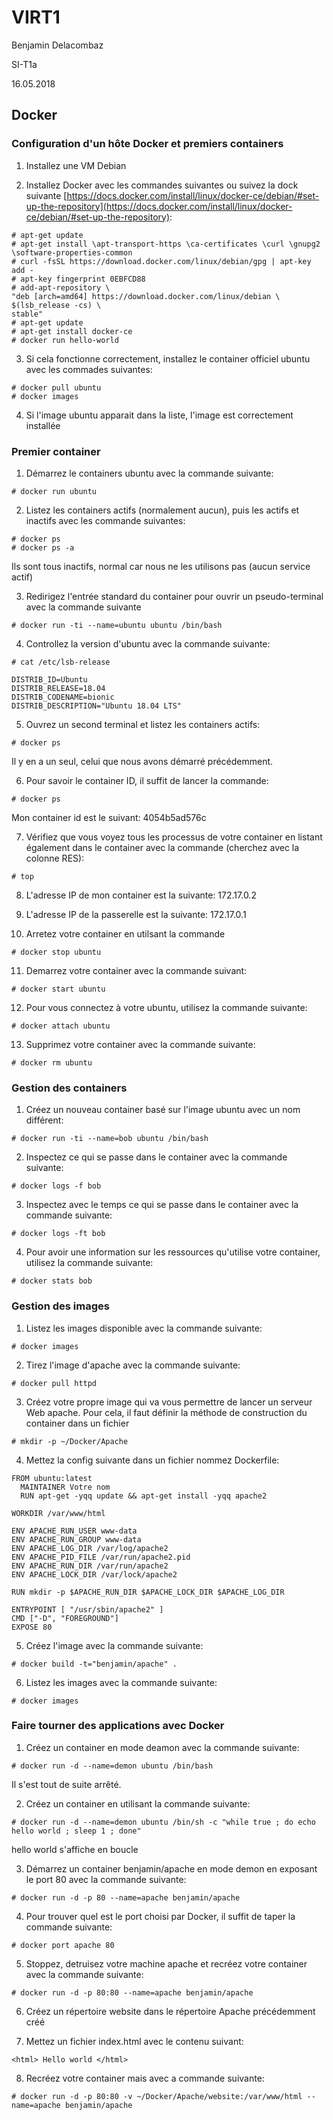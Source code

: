 # VIRT1

Benjamin Delacombaz

SI-T1a

16.05.2018

## Docker

### Configuration d'un hôte Docker et premiers containers

1. Installez une VM Debian

2. Installez Docker avec les commandes suivantes ou suivez la dock suivante [https://docs.docker.com/install/linux/docker-ce/debian/#set-up-the-repository](https://docs.docker.com/install/linux/docker-ce/debian/#set-up-the-repository):
```
# apt-get update
# apt-get install \apt-transport-https \ca-certificates \curl \gnupg2 \software-properties-common
# curl -fsSL https://download.docker.com/linux/debian/gpg | apt-key add -
# apt-key fingerprint 0EBFCD88
# add-apt-repository \
"deb [arch=amd64] https://download.docker.com/linux/debian \
$(lsb_release -cs) \
stable"
# apt-get update
# apt-get install docker-ce
# docker run hello-world
```

3. Si cela fonctionne correctement, installez le container officiel ubuntu avec les commades suivantes:
```
# docker pull ubuntu
# docker images
```

4. Si l'image ubuntu apparait dans la liste, l'image est correctement installée

<div style="page-break-after: always;"></div>

### Premier container

1. Démarrez le containers ubuntu avec la commande suivante: 
```
# docker run ubuntu
```

2. Listez les containers actifs (normalement aucun), puis les actifs et inactifs avec les commande suivantes:
```
# docker ps
# docker ps -a
```
Ils sont tous inactifs, normal car nous ne les utilisons pas (aucun service actif)

3. Redirigez l'entrée standard du container pour ouvrir un pseudo-terminal avec la commande suivante
```
# docker run -ti --name=ubuntu ubuntu /bin/bash
```

4. Controllez la version d'ubuntu avec la commande suivante:
```
# cat /etc/lsb-release
```
```
DISTRIB_ID=Ubuntu
DISTRIB_RELEASE=18.04
DISTRIB_CODENAME=bionic
DISTRIB_DESCRIPTION="Ubuntu 18.04 LTS"
```

5. Ouvrez un second terminal et listez les containers actifs:
```
# docker ps
```
Il y en a un seul, celui que nous avons démarré précédemment.

<div style="page-break-after: always;"></div>

6. Pour savoir le container ID, il suffit de lancer la commande:
```
# docker ps
```
Mon container id est le suivant: 4054b5ad576c

7. Vérifiez que vous voyez tous les processus de votre container en listant également dans le container avec la commande (cherchez avec la colonne RES):
```
# top
```

8. L'adresse IP de mon container est la suivante: 172.17.0.2

9. L'adresse IP de la passerelle est la suivante: 172.17.0.1

10. Arretez votre container en utilsant la commande
```
# docker stop ubuntu
```

11. Demarrez votre container avec la commande suivant: 
```
# docker start ubuntu
```

12. Pour vous connectez à votre ubuntu, utilisez la commande suivante:
```
# docker attach ubuntu
```

13. Supprimez votre container avec la commande suivante:
```
# docker rm ubuntu
```

<div style="page-break-after: always;"></div>

### Gestion des containers

1. Créez un nouveau container basé sur l'image ubuntu avec un nom différent:
```
# docker run -ti --name=bob ubuntu /bin/bash
```

2. Inspectez ce qui se passe dans le container avec la commande suivante:
```
# docker logs -f bob
```

3. Inspectez avec le temps ce qui se passe dans le container avec la commande suivante:
```
# docker logs -ft bob
```

4. Pour avoir une information sur les ressources qu'utilise votre container, utilisez la commande suivante:
```
# docker stats bob
```

### Gestion des images

1. Listez les images disponible avec la commande suivante:
```
# docker images
```

2. Tirez l'image d'apache avec la commande suivante:
```
# docker pull httpd
```

3. Créez votre propre image qui va vous permettre de lancer un serveur Web apache. Pour cela, il faut définir la méthode de construction du container dans un fichier
```
# mkdir -p ~/Docker/Apache
```

<div style="page-break-after: always;"></div>

4. Mettez la config suivante dans un fichier nommez Dockerfile:
```
FROM ubuntu:latest 
  MAINTAINER Votre nom
  RUN apt-get -yqq update && apt-get install -yqq apache2 

WORKDIR /var/www/html

ENV APACHE_RUN_USER www-data
ENV APACHE_RUN_GROUP www-data
ENV APACHE_LOG_DIR /var/log/apache2
ENV APACHE_PID_FILE /var/run/apache2.pid
ENV APACHE_RUN_DIR /var/run/apache2
ENV APACHE_LOCK_DIR /var/lock/apache2

RUN mkdir -p $APACHE_RUN_DIR $APACHE_LOCK_DIR $APACHE_LOG_DIR

ENTRYPOINT [ "/usr/sbin/apache2" ]
CMD ["-D", "FOREGROUND"]
EXPOSE 80
```

5. Créez l'image avec la commande suivante:
```
# docker build -t="benjamin/apache" .
```

6. Listez les images avec la commande suivante:
```
# docker images
```

### Faire tourner des applications avec Docker

1. Créez un container en mode deamon avec la commande suivante:
```
# docker run -d --name=demon ubuntu /bin/bash
```
Il s'est tout de suite arrêté.

<div style="page-break-after: always;"></div>

2. Créez un container en utilisant la commande suivante:
```
# docker run -d --name=demon ubuntu /bin/sh -c "while true ; do echo hello world ; sleep 1 ; done"
```

hello world s'affiche en boucle

3. Démarrez un container benjamin/apache en mode demon en exposant le port 80 avec la commande suivante: 
```
# docker run -d -p 80 --name=apache benjamin/apache
```

4. Pour trouver quel est le port choisi par Docker, il suffit de taper la commande suivante:
```
# docker port apache 80
```

5. Stoppez, detruisez votre machine apache et recréez votre container avec la commande suivante:
```
# docker run -d -p 80:80 --name=apache benjamin/apache
```

6. Créez un répertoire website dans le répertoire Apache précédemment créé

7. Mettez un fichier index.html avec le contenu suivant: 
```
<html> Hello world </html>
```

8. Recréez votre container mais avec a commande suivante:
```
# docker run -d -p 80:80 -v ~/Docker/Apache/website:/var/www/html --name=apache benjamin/apache
```
